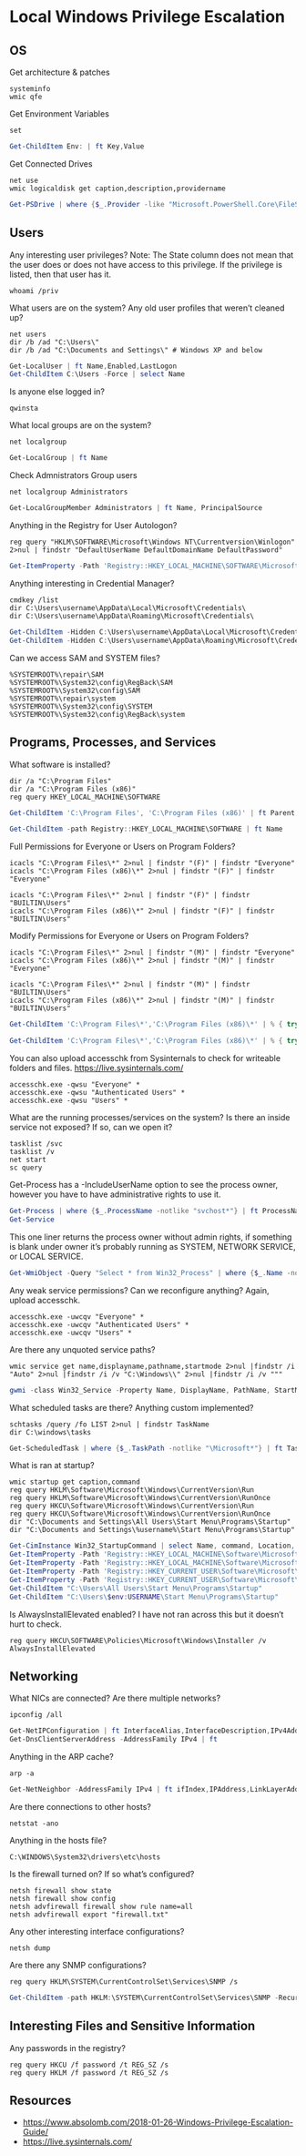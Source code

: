 # Local Windows Privilege Escalation

## OS

Get architecture & patches
```CMD
systeminfo
wmic qfe
```
Get Environment Variables
```CMD
set
```
```PowerShell
Get-ChildItem Env: | ft Key,Value
```
Get Connected Drives
```CMD
net use
wmic logicaldisk get caption,description,providername
```
```PowerShell
Get-PSDrive | where {$_.Provider -like "Microsoft.PowerShell.Core\FileSystem"}| ft Name,Root
```
## Users

Any interesting user privileges? Note: The State column does not mean that the user does or does not have access to this privilege. If the privilege is listed, then that user has it.
```CMD
whoami /priv
```

What users are on the system? Any old user profiles that weren’t cleaned up?
```CMD
net users
dir /b /ad "C:\Users\"
dir /b /ad "C:\Documents and Settings\" # Windows XP and below
```
```PowerShell
Get-LocalUser | ft Name,Enabled,LastLogon
Get-ChildItem C:\Users -Force | select Name
```

Is anyone else logged in?
```CMD
qwinsta
```

What local groups are on the system?
```CMD
net localgroup
```
```PowerShell
Get-LocalGroup | ft Name
```

Check Admnistrators Group users
```CMD
net localgroup Administrators
```
```PowerShell
Get-LocalGroupMember Administrators | ft Name, PrincipalSource
```

Anything in the Registry for User Autologon?
```CMD
reg query "HKLM\SOFTWARE\Microsoft\Windows NT\Currentversion\Winlogon" 2>nul | findstr "DefaultUserName DefaultDomainName DefaultPassword"
```
```PowerShell
Get-ItemProperty -Path 'Registry::HKEY_LOCAL_MACHINE\SOFTWARE\Microsoft\Windows NT\CurrentVersion\WinLogon' | select "Default*"
```

Anything interesting in Credential Manager?
```CMD
cmdkey /list
dir C:\Users\username\AppData\Local\Microsoft\Credentials\
dir C:\Users\username\AppData\Roaming\Microsoft\Credentials\
```
```PowerShell
Get-ChildItem -Hidden C:\Users\username\AppData\Local\Microsoft\Credentials\
Get-ChildItem -Hidden C:\Users\username\AppData\Roaming\Microsoft\Credentials\
```

Can we access SAM and SYSTEM files?
```CMD
%SYSTEMROOT%\repair\SAM
%SYSTEMROOT%\System32\config\RegBack\SAM
%SYSTEMROOT%\System32\config\SAM
%SYSTEMROOT%\repair\system
%SYSTEMROOT%\System32\config\SYSTEM
%SYSTEMROOT%\System32\config\RegBack\system
```

## Programs, Processes, and Services

What software is installed?
```CMD
dir /a "C:\Program Files"
dir /a "C:\Program Files (x86)"
reg query HKEY_LOCAL_MACHINE\SOFTWARE
```
```PowerShell
Get-ChildItem 'C:\Program Files', 'C:\Program Files (x86)' | ft Parent,Name,LastWriteTime

Get-ChildItem -path Registry::HKEY_LOCAL_MACHINE\SOFTWARE | ft Name
```

Full Permissions for Everyone or Users on Program Folders?
```CMD
icacls "C:\Program Files\*" 2>nul | findstr "(F)" | findstr "Everyone"
icacls "C:\Program Files (x86)\*" 2>nul | findstr "(F)" | findstr "Everyone"

icacls "C:\Program Files\*" 2>nul | findstr "(F)" | findstr "BUILTIN\Users"
icacls "C:\Program Files (x86)\*" 2>nul | findstr "(F)" | findstr "BUILTIN\Users" 
```

Modify Permissions for Everyone or Users on Program Folders?
```CMD
icacls "C:\Program Files\*" 2>nul | findstr "(M)" | findstr "Everyone"
icacls "C:\Program Files (x86)\*" 2>nul | findstr "(M)" | findstr "Everyone"

icacls "C:\Program Files\*" 2>nul | findstr "(M)" | findstr "BUILTIN\Users" 
icacls "C:\Program Files (x86)\*" 2>nul | findstr "(M)" | findstr "BUILTIN\Users" 
```

```PowerShell
Get-ChildItem 'C:\Program Files\*','C:\Program Files (x86)\*' | % { try { Get-Acl $_ -EA SilentlyContinue | Where {($_.Access|select -ExpandProperty IdentityReference) -match 'Everyone'} } catch {}} 

Get-ChildItem 'C:\Program Files\*','C:\Program Files (x86)\*' | % { try { Get-Acl $_ -EA SilentlyContinue | Where {($_.Access|select -ExpandProperty IdentityReference) -match 'BUILTIN\Users'} } catch {}} 
```

You can also upload accesschk from Sysinternals to check for writeable folders and files.
https://live.sysinternals.com/
```CMD
accesschk.exe -qwsu "Everyone" *
accesschk.exe -qwsu "Authenticated Users" *
accesschk.exe -qwsu "Users" *
```

What are the running processes/services on the system? Is there an inside service not exposed? If so, can we open it?
```CMD
tasklist /svc
tasklist /v
net start
sc query
```

Get-Process has a -IncludeUserName option to see the process owner, however you have to have administrative rights to use it.
```PowerShell
Get-Process | where {$_.ProcessName -notlike "svchost*"} | ft ProcessName, Id
Get-Service
```

This one liner returns the process owner without admin rights, if something is blank under owner it’s probably running as SYSTEM, NETWORK SERVICE, or LOCAL SERVICE.
```PowerShell
Get-WmiObject -Query "Select * from Win32_Process" | where {$_.Name -notlike "svchost*"} | Select Name, Handle, @{Label="Owner";Expression={$_.GetOwner().User}} | ft -AutoSize
```

Any weak service permissions? Can we reconfigure anything? Again, upload accesschk.
```CMD
accesschk.exe -uwcqv "Everyone" *
accesschk.exe -uwcqv "Authenticated Users" *
accesschk.exe -uwcqv "Users" *
```

Are there any unquoted service paths?
```CMD
wmic service get name,displayname,pathname,startmode 2>nul |findstr /i "Auto" 2>nul |findstr /i /v "C:\Windows\\" 2>nul |findstr /i /v """
```

```PowerShell
gwmi -class Win32_Service -Property Name, DisplayName, PathName, StartMode | Where {$_.StartMode -eq "Auto" -and $_.PathName -notlike "C:\Windows*" -and $_.PathName -notlike '"*'} | select PathName,DisplayName,Name
```

What scheduled tasks are there? Anything custom implemented?
```CMD
schtasks /query /fo LIST 2>nul | findstr TaskName
dir C:\windows\tasks
```

```PowerShell
Get-ScheduledTask | where {$_.TaskPath -notlike "\Microsoft*"} | ft TaskName,TaskPath,State
```

What is ran at startup?
```CMD
wmic startup get caption,command
reg query HKLM\Software\Microsoft\Windows\CurrentVersion\Run
reg query HKLM\Software\Microsoft\Windows\CurrentVersion\RunOnce
reg query HKCU\Software\Microsoft\Windows\CurrentVersion\Run
reg query HKCU\Software\Microsoft\Windows\CurrentVersion\RunOnce
dir "C:\Documents and Settings\All Users\Start Menu\Programs\Startup"
dir "C:\Documents and Settings\%username%\Start Menu\Programs\Startup"
```

```PowerShell
Get-CimInstance Win32_StartupCommand | select Name, command, Location, User | fl
Get-ItemProperty -Path 'Registry::HKEY_LOCAL_MACHINE\Software\Microsoft\Windows\CurrentVersion\Run'
Get-ItemProperty -Path 'Registry::HKEY_LOCAL_MACHINE\Software\Microsoft\Windows\CurrentVersion\RunOnce'
Get-ItemProperty -Path 'Registry::HKEY_CURRENT_USER\Software\Microsoft\Windows\CurrentVersion\Run'
Get-ItemProperty -Path 'Registry::HKEY_CURRENT_USER\Software\Microsoft\Windows\CurrentVersion\RunOnce'
Get-ChildItem "C:\Users\All Users\Start Menu\Programs\Startup"
Get-ChildItem "C:\Users\$env:USERNAME\Start Menu\Programs\Startup"
```

Is AlwaysInstallElevated enabled? I have not ran across this but it doesn’t hurt to check.
```CMD
reg query HKCU\SOFTWARE\Policies\Microsoft\Windows\Installer /v AlwaysInstallElevated
```

##  Networking

What NICs are connected? Are there multiple networks?
```CMD
ipconfig /all
```

```PowerShell
Get-NetIPConfiguration | ft InterfaceAlias,InterfaceDescription,IPv4Address
Get-DnsClientServerAddress -AddressFamily IPv4 | ft
```

Anything in the ARP cache?
```CMD
arp -a
```

```PowerShell
Get-NetNeighbor -AddressFamily IPv4 | ft ifIndex,IPAddress,LinkLayerAddress,State
```

Are there connections to other hosts?
```CMD
netstat -ano
```

Anything in the hosts file?
```CMD
C:\WINDOWS\System32\drivers\etc\hosts
```

Is the firewall turned on? If so what’s configured?
```CMD
netsh firewall show state
netsh firewall show config
netsh advfirewall firewall show rule name=all
netsh advfirewall export "firewall.txt"
```

Any other interesting interface configurations?
```CMD
netsh dump
```

Are there any SNMP configurations?
```CMD
reg query HKLM\SYSTEM\CurrentControlSet\Services\SNMP /s
```

```PowerShell
Get-ChildItem -path HKLM:\SYSTEM\CurrentControlSet\Services\SNMP -Recurse
```

## Interesting Files and Sensitive Information

Any passwords in the registry?

```CMD
reg query HKCU /f password /t REG_SZ /s
reg query HKLM /f password /t REG_SZ /s 
```





## Resources
* https://www.absolomb.com/2018-01-26-Windows-Privilege-Escalation-Guide/
* https://live.sysinternals.com/
